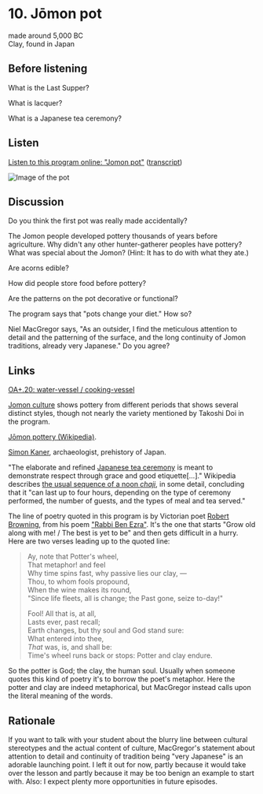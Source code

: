 # 10. Jōmon pot

made around 5,000 BC  
Clay, found in Japan


## Before listening

What is the Last Supper?

What is lacquer?

What is a Japanese tea ceremony?


## Listen

[Listen to this program online:
"Jomon pot"](http://www.bbc.co.uk/ahistoryoftheworld/objects/tKmMd2a9SBuOeTay4eiStQ)
([transcript](http://www.bbc.co.uk/ahistoryoftheworld/about/transcripts/episode10/))

![Image of the pot](http://www.britishmuseum.org/collectionimages/AN00606/AN00606756_001_l.jpg?width=304)


## Discussion

Do you think the first pot was really made accidentally?

The Jomon people developed pottery thousands of years before
agriculture. Why didn't any other hunter-gatherer peoples have pottery?
What was special about the Jomon? (Hint: It has to do with what they
ate.)

Are acorns edible?

How did people store food before pottery?

Are the patterns on the pot decorative or functional?

The program says that "pots change your diet." How so?

Niel MacGregor says, "As an outsider, I find the meticulous attention to
detail and the patterning of the surface, and the long continuity of
Jomon traditions, already very Japanese." Do you agree?


## Links

[OA+.20: water-vessel / cooking-vessel](http://www.britishmuseum.org/research/collection_online/collection_object_details.aspx?objectId=772951&partId=1)

[Jomon culture](http://jomon-japan.jp/en/jomon-cultur/) shows pottery
from different periods that shows several distinct styles, though not
nearly the variety mentioned by Takoshi Doi in the program.

[Jōmon pottery (Wikipedia)](https://en.wikipedia.org/wiki/J%C5%8Dmon_Pottery).

[Simon Kaner](http://sainsbury-institute.org/about-us/staff-2/head-of-centre-for-archaeology-and-heritage/),
archaeologist, prehistory of Japan.

"The elaborate and refined
[Japanese tea ceremony](https://en.wikipedia.org/wiki/Japanese_tea_ceremony)
is meant to demonstrate respect through grace and good etiquette[...]."
Wikipedia describes
[the usual sequence of a noon *chaji*](https://en.wikipedia.org/wiki/Japanese_tea_ceremony#Usual_sequence_of_ceremony),
in some detail, concluding that it "can last up to four hours, depending
on the type of ceremony performed, the number of guests, and the types
of meal and tea served."

The line of poetry quoted in this program is by Victorian poet
[Robert Browning](https://en.wikipedia.org/wiki/Robert_Browning),
from his poem
["Rabbi Ben Ezra"](http://www.poetryfoundation.org/poems-and-poets/poems/detail/43775).
It's the one that starts "Grow old along with me! / The best is yet to
be" and then gets difficult in a hurry. Here are two verses leading up
to the quoted line:

> Ay, note that Potter's wheel,  
> That metaphor! and feel  
> Why time spins fast, why passive lies our clay, —  
> Thou, to whom fools propound,  
> When the wine makes its round,  
> "Since life fleets, all is change; the Past gone, seize to-day!"
>
> Fool! All that is, at all,  
> Lasts ever, past recall;  
> Earth changes, but thy soul and God stand sure:  
> What entered into thee,  
> *That* was, is, and shall be:  
> Time's wheel runs back or stops: Potter and clay endure.

So the potter is God; the clay, the human soul. Usually when someone
quotes this kind of poetry it's to borrow the poet's metaphor. Here the
potter and clay are indeed metaphorical, but MacGregor instead calls
upon the literal meaning of the words.


## Rationale

If you want to talk with your student about the blurry line between
cultural stereotypes and the actual content of culture, MacGregor's
statement about attention to detail and continuity of tradition being
"very Japanese" is an adorable launching point. I left it out for now,
partly because it would take over the lesson and partly because it may
be too benign an example to start with. Also: I expect plenty more
opportunities in future episodes.
